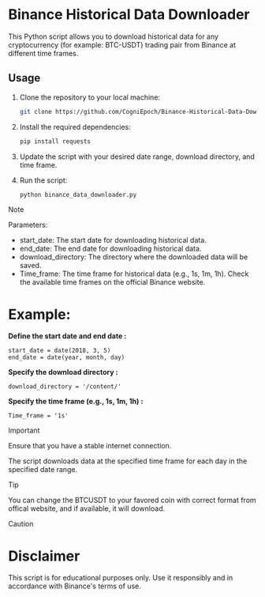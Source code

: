 # Binance Historical Data Downloader


This Python script allows you to download historical data for any cryptocurrency (for example: BTC-USDT) trading pair from Binance at different time frames.



## Usage

1. Clone the repository to your local machine:
   ```bash
   git clone https://github.com/CogniEpoch/Binance-Historical-Data-Downloader.git

2. Install the required dependencies:
   ```bash
   pip install requests 

3. Update the script with your desired date range, download directory, and time frame.

4. Run the script:
    ```bash
    python binance_data_downloader.py

> [!NOTE]
>  Parameters:
>    - start_date: The start date for downloading historical data.
>    - end_date: The end date for downloading historical data.
>    - download_directory: The directory where the downloaded data will be saved.
>    - Time_frame: The time frame for historical data (e.g., 1s, 1m, 1h). Check the available time frames on the official Binance website.
# **Example**:
**Define the start date and end date :**

    start_date = date(2018, 3, 5)
    end_date = date(year, month, day)

**Specify the download directory :**

    download_directory = '/content/'

**Specify the time frame (e.g., 1s, 1m, 1h) :**

    Time_frame = '1s'
    
> [!IMPORTANT]
> Ensure that you have a stable internet connection.
> 
> The script downloads data at the specified time frame for each day in the specified date range.

> [!TIP]
> You can change the BTCUSDT to your favored coin with correct format from offical website, and if available, it will download.

> [!CAUTION]
>  # Disclaimer
>  This script is for educational purposes only. Use it responsibly and in accordance with Binance's terms of use.
